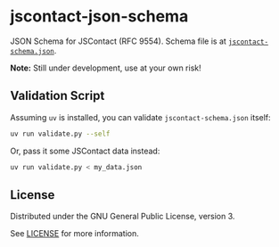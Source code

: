 # jscontact-json-schema

JSON Schema for JSContact (RFC 9554). Schema file is at [`jscontact-schema.json`](jscontact-schema.json).

**Note:** Still under development, use at your own risk!

## Validation Script

Assuming `uv` is installed, you can validate `jscontact-schema.json` itself:

```bash
uv run validate.py --self
```

Or, pass it some JSContact data instead:

```bash
uv run validate.py < my_data.json
```

## License

Distributed under the GNU General Public License, version 3.

See [LICENSE](LICENSE) for more information.
